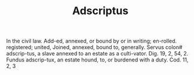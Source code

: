 ---
title: Adscriptus
permalink: "/definitions/adscriptus.html"
body: In the civil law. Add-ed, annexed, or bound by or in writing; en-rolled. registered;
  united, Joined, annexed, bound to, generally. Servus colon# adscrip-tus, a slave
  annexed to an estate as a culti-vator. Dig. 19, 2, 54, 2. Fundus adscrip-tux, an
  estate hound, to, or burdened with a duty. Cod. 11, 2, 3
published_at: '2018-07-07'
layout: post
---